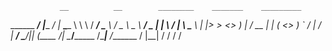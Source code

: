                __          __        ________    _______    _________
______   _____/  |______ _/  |_  ____\______ \   \      \  /   _____/
\____ \ /  _ \   __\__  \\   __\/  _ \|    |  \  /   |   \ \_____  \ 
|  |_> >  <_> )  |  / __ \|  | (  <_> )    `   \/    |    \/        \
|   __/ \____/|__| (____  /__|  \____/_______  /\____|__  /_______  /
|__|                    \/                   \/         \/        \/ 
